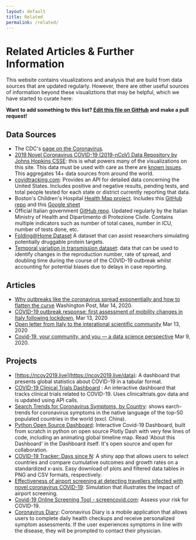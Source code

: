 ```yaml
---
layout: default
title: Related
permalink: /related/
---
```


# Related Articles & Further Information

This website contains visualizations and analysis that are build from data sources that are updated regularly. However, there are other useful sources of information beyond these visualiztions that may be helpful, which we have started to curate here:

**Want to add something to this list?  [Edit this file on GitHub](https://github.com/github/covid19-dashboard/blob/master/_pages/related.md) and make a pull request!**


## Data Sources

- The CDC's [page on the Coronavirus](https://www.cdc.gov/coronavirus/2019-ncov/index.html).
- [2019 Novel Coronavirus COVID-19 (2019-nCoV) Data Repository by Johns Hopkins CSSE](https://github.com/CSSEGISandData/COVID-19): this is what powers many of the visualizations on this site.  This data must be used with care as there are [known issues](https://github.com/CSSEGISandData/COVID-19/issues).  This aggregates 14+ data sources from around the world.
- [covidtracking.com](https://covidtracking.com/): Provides an API for detailed data concerning the United States. Includes positive and negative results, pending tests, and total people tested for each state or district currently reporting that data.
- Boston's Children's Hospital [Health Map project](https://healthmap.org/covid-19/).  Includes this [GitHub repo](https://github.com/beoutbreakprepared/nCoV2019) and this [Google sheet](https://docs.google.com/spreadsheets/d/1itaohdPiAeniCXNlntNztZ_oRvjh0HsGuJXUJWET008/edit#gid=0)
- Official Italian government [GitHub repo](https://github.com/pcm-dpc/COVID-19). Updated regularly by the Italian Ministry of Health and Dipartimento di Protezione Civile. Contains multiple indicators such as number of total cases, number in ICU, number of tests done, etc.
- [Folding@Home Dataset](https://github.com/FoldingAtHome/coronavirus) A dataset that can assist researchers simulating potentially druggable protein targets.
- [Temporal variation in transmission dataset](https://github.com/cmmid/CovidGlobalNow): data that can be used to identify changes in the reproduction number, rate of spread, and doubling time during the course of the COVID-19 outbreak whilst accounting for potential biases due to delays in case reporting.

## Articles

- [Why outbreaks like the coronavirus spread exponentially and how to flatten the curve](https://www.washingtonpost.com/graphics/2020/world/corona-simulator/?itid=hp_hp-banner-low_virus-simulator520pm%3Ahomepage%2Fstory-ans) Washington Post, Mar 14, 2020.
-  [COVID-19 outbreak response: first assessment of mobility changes in Italy following lockdown](https://covid19mm.github.io/in-progress/2020/03/13/first-report-assessment.html), Mar 13, 2020 
-  [Open letter from Italy to the interational scientific community](https://left.it/2020/03/13/covid_19-open-letter-from-italy-to-the-international-scientific-community/)  Mar 13, 2020 
- [Covid-19, your community, and you — a data science perspective](https://www.fast.ai/2020/03/09/coronavirus/) Mar 9, 2020.

## Projects

- [https://ncov2019.live](https://ncov2019.live/data): A dashboard that presents global statistics about COVID-19 in a tabular format.
- [COVID-19 Clinical Trials Dashboard](https://kishorevasan.shinyapps.io/coronavirus_clinical_trials/) : An interactive dashboard that tracks clinical trials related to COVID-19. Uses clinicaltrials.gov data and is updated using API calls.
- [Search Trends for Coronavirus Symptoms, by Country](https://coronavirustracker.webflow.io/): shows earch-trends for coronavirus symptoms in the native language of the top-50 populated countries in the world (excl. China).
- [Python Open Source Dashboard](https://covid19-dash.herokuapp.com): Interactive Covid-19 Dashboard, built from scratch in python on open source Plotly Dash with very few lines of code, including an animating global timeline map. Read 'About this Dashboard' in the Dashboard itself. It's open source and open for collaboration.  
- [COVID-19 Tracker: Days since N](https://mentalbreaks.shinyapps.io/covid19/): A shiny app that allows users to select countries and compare cumulative outcomes and growth rates on a standardized x-axis. Easy download of plots and filtered data tables in PNG and CSV formats, respectively.
- [Effectiveness of airport screening at detecting travellers infected with novel coronavirus COVID-19](https://cmmid.github.io/visualisations/traveller-screening): Simulation that illustrates the impact of airport screening.
-  [Covid-19 Online Screening Tool - screencovid.com](https://github.com/tconley/screencovid.com):  Assess your risk for COVID-19.
- [Coronavirus Diary](https://github.com/joshua-s/coronavirus-diary): Coronavirus Diary is a mobile application that allows users to complete daily health checkups and receive personalized symptom assessments. If the user experiences symptoms in line with the disease, they will be prompted to contact their physician.